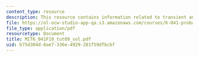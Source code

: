 ```yaml
---
content_type: resource
description: This resource contains information related to transient and periodic.
file: https://ol-ocw-studio-app-qa.s3.amazonaws.com/courses/6-041-probabilistic-systems-analysis-and-applied-probability-fall-2010/b75d304d8ae7336e4929281f59dfbcbf_MIT6_041F10_tut09_sol.pdf
file_type: application/pdf
resourcetype: Document
title: MIT6_041F10_tut09_sol.pdf
uid: b75d304d-8ae7-336e-4929-281f59dfbcbf
---
```

